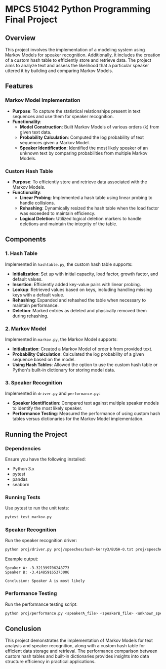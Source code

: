 
# MPCS 51042 Python Programming Final Project

## Overview

This project involves the implementation of a modeling system using Markov Models for speaker recognition. Additionally, it includes the creation of a custom hash table to efficiently store and retrieve data. The project aims to analyze text and assess the likelihood that a particular speaker uttered it by building and comparing Markov Models.

## Features

### Markov Model Implementation

- **Purpose**: To capture the statistical relationships present in text sequences and use them for speaker recognition.
- **Functionality**:
  - **Model Construction**: Built Markov Models of various orders (k) from given text data.
  - **Probability Calculation**: Computed the log probability of text sequences given a Markov Model.
  - **Speaker Identification**: Identified the most likely speaker of an unknown text by comparing probabilities from multiple Markov Models.

### Custom Hash Table

- **Purpose**: To efficiently store and retrieve data associated with the Markov Models.
- **Functionality**:
  - **Linear Probing**: Implemented a hash table using linear probing to handle collisions.
  - **Rehashing**: Dynamically resized the hash table when the load factor was exceeded to maintain efficiency.
  - **Logical Deletion**: Utilized logical deletion markers to handle deletions and maintain the integrity of the table.

## Components

### 1. Hash Table

Implemented in `hashtable.py`, the custom hash table supports:
- **Initialization**: Set up with initial capacity, load factor, growth factor, and default values.
- **Insertion**: Efficiently added key-value pairs with linear probing.
- **Lookup**: Retrieved values based on keys, including handling missing keys with a default value.
- **Rehashing**: Expanded and rehashed the table when necessary to maintain performance.
- **Deletion**: Marked entries as deleted and physically removed them during rehashing.

### 2. Markov Model

Implemented in `markov.py`, the Markov Model supports:
- **Initialization**: Created a Markov Model of order k from provided text.
- **Probability Calculation**: Calculated the log probability of a given sequence based on the model.
- **Using Hash Tables**: Allowed the option to use the custom hash table or Python's built-in dictionary for storing model data.

### 3. Speaker Recognition

Implemented in `driver.py` and `performance.py`:
- **Speaker Identification**: Compared text against multiple speaker models to identify the most likely speaker.
- **Performance Testing**: Measured the performance of using custom hash tables versus dictionaries for the Markov Model implementation.

## Running the Project

### Dependencies

Ensure you have the following installed:
- Python 3.x
- pytest
- pandas
- seaborn

### Running Tests

Use pytest to run the unit tests:
```sh
pytest test_markov.py
```

### Speaker Recognition

Run the speaker recognition driver:
```sh
python proj/driver.py proj/speeches/bush-kerry3/BUSH-0.txt proj/speeches/bush-kerry3/KERRY-2.txt proj/speeches/bush-kerry3/BUSH-12.txt 2 hashtable
```

Example output:
```
Speaker A: -3.321399706248773
Speaker B: -3.414859165373006

Conclusion: Speaker A is most likely
```

### Performance Testing

Run the performance testing script:
```sh
python proj/performance.py <speakerA_file> <speakerB_file> <unknown_speaker_file> <max_k> <num_runs>
```

## Conclusion

This project demonstrates the implementation of Markov Models for text analysis and speaker recognition, along with a custom hash table for efficient data storage and retrieval. The performance comparison between custom hash tables and built-in dictionaries provides insights into data structure efficiency in practical applications.
